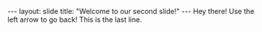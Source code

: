 --- layout: slide title: 
"Welcome to our second slide!" --- 
Hey there! 
Use the left arrow to go back!
This is the last line. 

